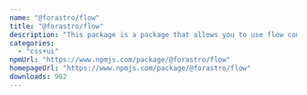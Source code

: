 ```yaml
---
name: "@forastro/flow"
title: "@forastro/flow"
description: "This package is a package that allows you to use flow components inside of [Astro](https://astro.build) Flow components are components that emulate control flow in the form of components. These components are typed well. I did this knowing that there are "
categories:
  - "css+ui"
npmUrl: "https://www.npmjs.com/package/@forastro/flow"
homepageUrl: "https://www.npmjs.com/package/@forastro/flow"
downloads: 962
---
```

